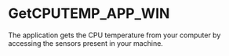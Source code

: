 # GetCPUTEMP_APP_WIN
The application gets the CPU temperature from your computer by accessing the sensors present in your machine. 
